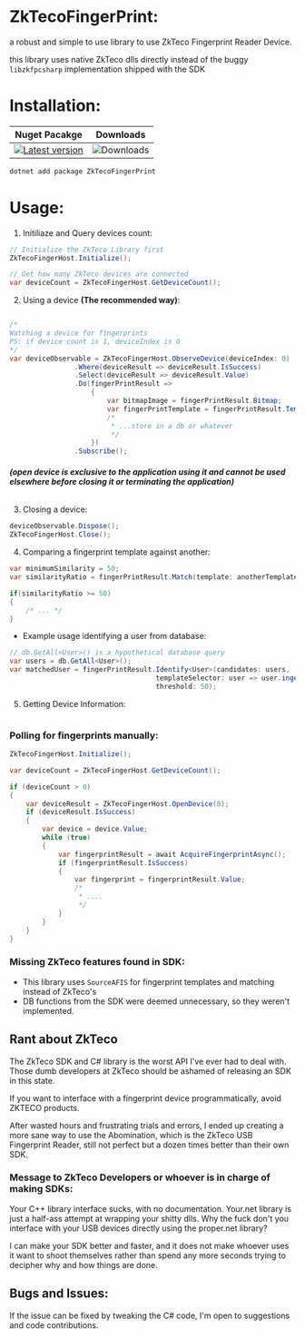 # ZkTecoFingerPrint:
a robust and simple to use library to use ZkTeco Fingerprint Reader Device.

this library uses native ZkTeco dlls directly instead of the buggy `libzkfpcsharp` implementation shipped with the SDK

# Installation:
| Nuget Pacakge | Downloads |
|-|-|
|[![Latest version](https://img.shields.io/nuget/v/ZkTecoFingerPrint.svg)](https://www.nuget.org/packages/ZkTecoFingerPrint)|![Downloads](https://img.shields.io/nuget/dt/ZkTecoFingerPrint.svg)|

```powershell
dotnet add package ZkTecoFingerPrint
```
# Usage:
1. Initiliaze and Query devices  count:
```csharp
// Initialize the ZkTeco Library first
ZkTecoFingerHost.Initialize();

// Get how many ZkTeco devices are connected
var deviceCount = ZkTecoFingerHost.GetDeviceCount();
```
2. Using a device __(The recommended way)__:
```csharp

/*
Watching a device for fingerprints
PS: if device count is 1, deviceIndex is 0
*/
var deviceObservable = ZkTecoFingerHost.ObserveDevice(deviceIndex: 0)
                .Where(deviceResult => deviceResult.IsSuccess)
                .Select(deviceResult => deviceResult.Value)
                .Do(fingerPrintResult =>
                    {
                        var bitmapImage = fingerPrintResult.Bitmap;
                        var fingerPrintTemplate = fingerPrintResult.Template;
                        /*
                         * ...store in a db or whatever
                         */
                    })
                .Subscribe();
```

###### **_(open device is exclusive to the application using it and cannot be used elsewhere before closing it or terminating the application)_**

3. Closing a device:
```csharp
deviceObservable.Dispose();
ZkTecoFingerHost.Close();
```
4. Comparing a fingerprint template against another:
```csharp
var minimumSimilarity = 50;
var similarityRatio = fingerPrintResult.Match(template: anotherTemplate);

if(similarityRatio >= 50)
{
    /* ... */ 
}
```
* Example usage identifying a user from database:
```csharp
// db.GetAll<User>() is a hypothetical database query
var users = db.GetAll<User>();
var matchedUser = fingerPrintResult.Identify<User>(candidates: users,
                                    templateSelector: user => user.ingerPrintTemplate,
                                    threshold: 50);
```

5. Getting Device Information:
```csharp

```

### Polling for fingerprints manually:
```csharp
ZkTecoFingerHost.Initialize();

var deviceCount = ZkTecoFingerHost.GetDeviceCount();

if (deviceCount > 0)
{
    var deviceResult = ZkTecoFingerHost.OpenDevice(0);
    if (deviceResult.IsSuccess)
    {
        var device = device.Value;
        while (true)
        {
            var fingerprintResult = await AcquireFingerprintAsync();
            if (fingerprintResult.IsSuccess)
            {
                var fingerprint = fingerprintResult.Value;
                /*
                 * ....
                 */
            }
        }
    }
}
```

### Missing ZkTeco features found in SDK:
* This library uses `SourceAFIS` for fingerprint templates and matching instead of ZkTeco's
* DB functions from the SDK were deemed unnecessary, so they weren't implemented.

## Rant about ZkTeco
The ZkTeco SDK and C# library is the worst API I've ever had to deal with. Those dumb developers at ZkTeco should be ashamed of releasing an SDK in this state.

If you want to interface with a fingerprint device programmatically, avoid ZKTECO products.

After wasted hours and frustrating trials and errors, I ended up creating a more sane way to use the Abomination, which is the ZkTeco USB Fingerprint Reader, still not perfect but a dozen times better than their own SDK.

### Message to ZkTeco Developers or whoever is in charge of making SDKs:
Your C++ library interface sucks, with no documentation. Your.net library is just a half-ass attempt at wrapping your shitty dlls. Why the fuck don't you interface with your USB devices directly using the proper.net library?

I can make your SDK better and faster, and it does not make whoever uses it want to shoot themselves rather than spend any more seconds trying to decipher why and how things are done.

## Bugs and Issues:
If the issue can be fixed by tweaking the C# code, I'm open to suggestions and code contributions.